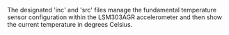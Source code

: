 The designated 'inc' and 'src' files manage the fundamental temperature sensor configuration within the LSM303AGR accelerometer and then show the current temperature in degrees Celsius.
